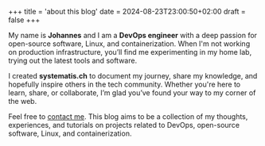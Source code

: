 +++
title = 'about this blog'
date = 2024-08-23T23:00:50+02:00
draft = false
+++

My name is **Johannes** and I am a **DevOps engineer** with a deep passion for open-source software, Linux, and containerization. When I'm not working on production infrastructure, you’ll find me experimenting in my home lab, trying out the latest tools and software.

I created **systematis.ch** to document my journey, share my knowledge, and hopefully inspire others in the tech community. Whether you're here to learn, share, or collaborate, I’m glad you’ve found your way to my corner of the web.

Feel free to [contact me](/imprint).
This blog aims to be a collection of my thoughts, experiences, and tutorials on projects related to DevOps, open-source software, Linux, and containerization.

